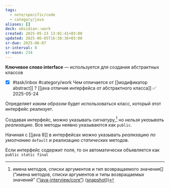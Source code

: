 ```yaml
---
tags:
  - note/specific/code
  - category/java
aliases: []
deck: obsidian::work
created: 2025-05-23 13:01:41+03:00
updated: 2025-06-05T16:58:36+03:00
sr-due: 2025-06-07
sr-interval: 8
sr-ease: 234
---
```


**Ключевое слово interface**
—
используется для создания абстрактных классов
- [x] #task/inbox #category/work Чем отличается от [[модификатор abstract]] ? [[java отличия интерфейса от абстрактного класса]] ✅ 2025-05-24

Определяет *каким образом* будет использоваться класс, который этот интерфейс реализует.

Создавая интерфейс, можно указывать сигнатуру,[^1] но *нельзя указывать реализацию*. Все методы неявно указываются как `public`.

Начиная с [[java 8]] в интерфейсах можно указывать *реализацию по умолчанию* `default` и реализацию *статических* методов.

Если интерфейс содержит поля, то он автоматически объявляется как `public static final`

[^1]: имена методов, списки аргументов и тип возвращаемого значения[](“имена методов, списки аргументов и типы возвращаемых значений” ([“java-interview/core”](zotero://select/library/items/T3X9ZD57)) ([snapshot](zotero://open-pdf/library/items/2GAN5TQF?sel=p%3Anth-child(47)&annotation=2LXFBCXZ)))

